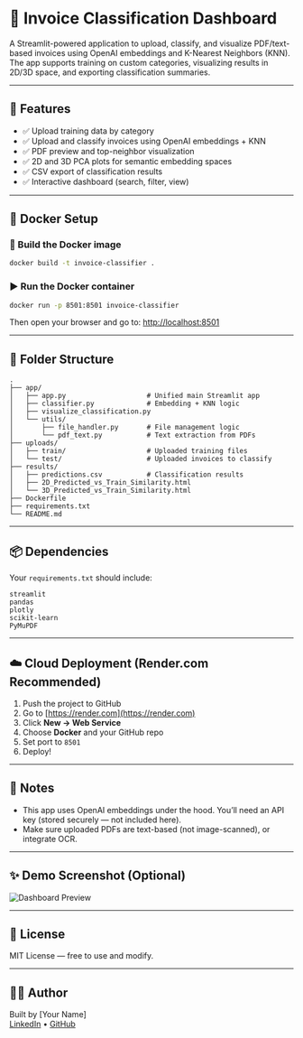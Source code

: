 # 🧾 Invoice Classification Dashboard

A Streamlit-powered application to upload, classify, and visualize PDF/text-based invoices using OpenAI embeddings and K-Nearest Neighbors (KNN). The app supports training on custom categories, visualizing results in 2D/3D space, and exporting classification summaries.

---

## 🚀 Features

- ✅ Upload training data by category
- ✅ Upload and classify invoices using OpenAI embeddings + KNN
- ✅ PDF preview and top-neighbor visualization
- ✅ 2D and 3D PCA plots for semantic embedding spaces
- ✅ CSV export of classification results
- ✅ Interactive dashboard (search, filter, view)

---

## 🐳 Docker Setup

### 🔧 Build the Docker image

```bash
docker build -t invoice-classifier .
```

### ▶️ Run the Docker container

```bash
docker run -p 8501:8501 invoice-classifier
```

Then open your browser and go to: [http://localhost:8501](http://localhost:8501)

---

## 📁 Folder Structure

```
.
├── app/
│   ├── app.py                    # Unified main Streamlit app
│   ├── classifier.py             # Embedding + KNN logic
│   ├── visualize_classification.py
│   └── utils/
│       ├── file_handler.py       # File management logic
│       └── pdf_text.py           # Text extraction from PDFs
├── uploads/
│   ├── train/                    # Uploaded training files
│   └── test/                     # Uploaded invoices to classify
├── results/
│   ├── predictions.csv           # Classification results
│   ├── 2D_Predicted_vs_Train_Similarity.html
│   └── 3D_Predicted_vs_Train_Similarity.html
├── Dockerfile
├── requirements.txt
└── README.md
```

---

## 📦 Dependencies

Your `requirements.txt` should include:

```
streamlit
pandas
plotly
scikit-learn
PyMuPDF
```

---

## ☁️ Cloud Deployment (Render.com Recommended)

1. Push the project to GitHub
2. Go to [https://render.com](https://render.com)
3. Click **New → Web Service**
4. Choose **Docker** and your GitHub repo
5. Set port to `8501`
6. Deploy!

---

## 📌 Notes

- This app uses OpenAI embeddings under the hood. You’ll need an API key (stored securely — not included here).
- Make sure uploaded PDFs are text-based (not image-scanned), or integrate OCR.

---

## ✨ Demo Screenshot (Optional)
![Dashboard Preview](./preview.png)

---

## 📃 License

MIT License — free to use and modify.

---

## 👨‍💻 Author

Built by [Your Name]  
[LinkedIn](https://linkedin.com/in/yourprofile) • [GitHub](https://github.com/yourprofile)
